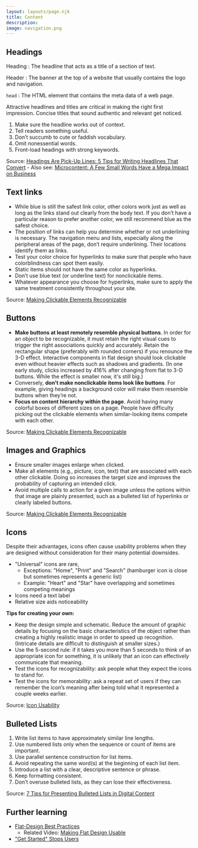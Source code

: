 ```yaml
---
layout: layouts/page.njk
title: Content
description: 
image: navigation.png
---
```

## Headings
Heading
: The headline that acts as a title of a section of text.

Header
: The banner at the top of a website that usually contains the logo and navigation.

`head`
: The HTML element that contains the meta data of a web page.

Attractive headlines and titles are critical in making the right first impression. Concise titles that sound authentic and relevant get noticed.
1. Make sure the headline works out of context.
2. Tell readers something useful.
3. Don’t succumb to cute or faddish vocabulary.
4. Omit nonessential words.
5. Front-load headings with strong keywords.

Source: [Headings Are Pick-Up Lines: 5 Tips for Writing Headlines That Convert](https://www.nngroup.com/articles/headings-pickup-lines/)
    - Also see: [Microcontent: A Few Small Words Have a Mega Impact on Business](https://www.nngroup.com/articles/microcontent-how-to-write-headlines-page-titles-and-subject-lines/)

## Text links
- While blue is still the safest link color, other colors work just as well as long as the links stand out clearly from the body text. If you don’t have a particular reason to prefer another color, we still recommend blue as the safest choice.
- The position of links can help you determine whether or not underlining is necessary. The navigation menu and lists, especially along the peripheral areas of the page, don’t require underlining. Their locations identify them as links.
- Test your color choice for hyperlinks to make sure that people who have colorblindness can spot them easily.
- Static items should not have the same color as hyperlinks.
- Don’t use blue text (or underline text) for nonclickable items.
- Whatever appearance you choose for hyperlinks, make sure to apply the same treatment consistently throughout your site.

Source: [Making Clickable Elements Recognizable](https://www.nngroup.com/articles/clickable-elements/)

## Buttons
- **Make buttons at least remotely resemble physical buttons**. In order for an object to be recognizable, it must retain the right visual cues to trigger the right associations quickly and accurately. Retain the rectangular shape (preferably with rounded corners) if you renounce the 3-D effect. Interactive components in flat design should look clickable even without heavier effects such as shadows and gradients. (In one early study, clicks increased by 416% after changing from flat to 3-D buttons. While the effect is smaller now, it's still big.)
- Conversely, **don’t make nonclickable items look like buttons**. For example, giving headings a background color will make them resemble buttons when they’re not.
- **Focus on content hierarchy within the page**. Avoid having many colorful boxes of different sizes on a page. People have difficulty picking out the clickable elements when similar-looking items compete with each other.

Source: [Making Clickable Elements Recognizable](https://www.nngroup.com/articles/clickable-elements/)

## Images and Graphics
- Ensure smaller images enlarge when clicked.
- Make all elements (e.g., picture, icon, text) that are associated with each other clickable. Doing so increases the target size and improves the probability of capturing an intended click.
- Avoid multiple calls to action for a given image unless the options within that image are plainly presented, such as a bulleted list of hyperlinks or clearly labeled buttons.

Source: [Making Clickable Elements Recognizable](https://www.nngroup.com/articles/clickable-elements/)

## Icons
Despite their advantages, icons often cause usability problems when they are designed without consideration for their many potential downsides.
- "Universal" icons are rare, 
    - Exceptions: "Home", "Print" and "Search" (hamburger icon is close but sometimes represents a generic list)
    - Example: "Heart" and "Star" have overlapping and sometimes competing meanings
- Icons need a text label
- Relative size aids noticeability

**Tips for creating your own:**
- Keep the design simple and schematic. Reduce the amount of graphic details by focusing on the basic characteristics of the object rather than creating a highly realistic image in order to speed up recognition. (Intricate details are difficult to distinguish at smaller sizes.)
- Use the 5-second rule: if it takes you more than 5 seconds to think of an appropriate icon for something, it is unlikely that an icon can effectively communicate that meaning.
- Test the icons for recognizability: ask people what they expect the icons to stand for.
- Test the icons for memorability: ask a repeat set of users if they can remember the icon’s meaning after being told what it represented a couple weeks earlier.

Source: [Icon Usability](https://www.nngroup.com/articles/icon-usability/)

## Bulleted Lists
1. Write list items to have approximately similar line lengths.
2. Use numbered lists only when the sequence or count of items are important.
3. Use parallel sentence construction for list items.
4. Avoid repeating the same word(s) at the beginning of each list item.
5. Introduce a list with a clear, descriptive sentence or phrase. 
6. Keep formatting consistent.
7. Don’t overuse bulleted lists, as they can lose their effectiveness.

Source: [7 Tips for Presenting Bulleted Lists in Digital Content](https://www.nngroup.com/articles/presenting-bulleted-lists/)

## Further learning
- [Flat-Design Best Practices](https://www.nngroup.com/articles/flat-design-best-practices/)
    - Related Video: [Making Flat Design Usable](https://www.nngroup.com/videos/making-flat-design-usable/)
- ["Get Started" Stops Users](https://www.nngroup.com/articles/get-started/)